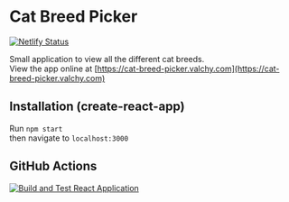 # Cat Breed Picker

[![Netlify Status](https://api.netlify.com/api/v1/badges/70b25cf0-2f19-47b8-aa9c-dca4b0f15339/deploy-status)](https://app.netlify.com/sites/cat-breed-picker/deploys)

Small application to view all the different cat breeds.  
View the app online at [https://cat-breed-picker.valchy.com](https://cat-breed-picker.valchy.com)

## Installation (create-react-app)

Run `npm start`  
then navigate to `localhost:3000`

## GitHub Actions

[![Build and Test React Application](https://github.com/Valchy/web-tooling-007/actions/workflows/node.js.yml/badge.svg?branch=main)](https://github.com/Valchy/web-tooling-007/actions/workflows/node.js.yml)
